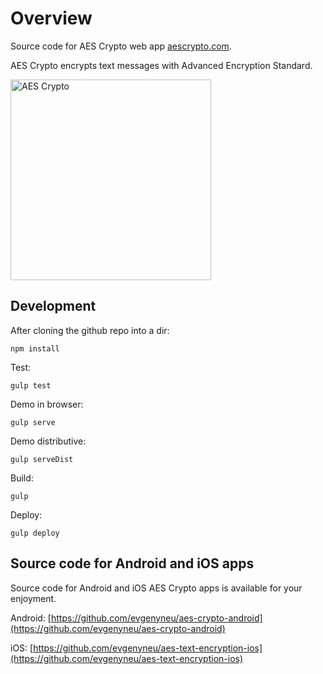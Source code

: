 # Overview

Source code for AES Crypto web app [aescrypto.com](http://aescrypto.com).

AES Crypto encrypts text messages with Advanced Encryption Standard.

<img src='https://raw.githubusercontent.com/evgenyneu/aes-crypto-web/master/Graphics/screenshots/screenshot.png' width='321' alt='AES Crypto'>

## Development

After cloning the github repo into a dir:

    npm install

Test:

    gulp test

Demo in browser:

    gulp serve

Demo distributive:

    gulp serveDist

Build:

    gulp

Deploy:

    gulp deploy

## Source code for Android and iOS apps

Source code for Android and iOS AES Crypto apps is available for your enjoyment.

Android: [https://github.com/evgenyneu/aes-crypto-android](https://github.com/evgenyneu/aes-crypto-android)

iOS: [https://github.com/evgenyneu/aes-text-encryption-ios](https://github.com/evgenyneu/aes-text-encryption-ios)
